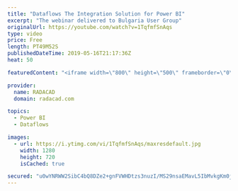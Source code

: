 ```yaml
---
title: "Dataflows The Integration Solution for Power BI"
excerpt: "The webinar delivered to Bulgaria User Group"
originalUrl: https://youtube.com/watch?v=1TqfmfSnAqs
type: video
price: Free
length: PT49M52S
publishedDateTime: 2019-05-16T21:17:36Z
heat: 50

featuredContent: "<iframe width=\"800\" height=\"500\" frameborder=\"0\" src=\"https://www.youtube.com/embed/1TqfmfSnAqs\" allow=\"accelerometer; autoplay; encrypted-media; gyroscope; picture-in-picture\" allowfullscreen></iframe>"

provider:
  name: RADACAD
  domain: radacad.com

topics:
  - Power BI
  - Dataflows

images:
  - url: https://i.ytimg.com/vi/1TqfmfSnAqs/maxresdefault.jpg
    width: 1280
    height: 720
    isCached: true

secured: "u0wYNRWW2SibC4bQ8DZe2+gnFVWHDtzs3nuzI/MS29nsaEMavL5IbMvkgKm0jlhgcgU2T8EG2qpqWTlkJjQfdDYGDNZP3BXIu5ov/4E4uKB1kY0rZbxebX/4M391PCwED3Pza2NegD+4q/eA65sefMEZ9rMXFB1P2qCrfRR4sILRY8oEpUHqSklkvZSOsUuWjaSeZomgvhPjtsrusVX0SJa22A69kxzoSsu2n+s91fdKE1t5o69Jo6/oi4OC1AGY7D/ggGWQGW+uYJQd2WsJ50Yb1Ri3XMQHpXYau6cU1m8r/JA7ltiUxJ3ITScqgcsPEv90anpDjeKSgN5SPxmA7AJuN3+EGXAKiev2VHIIXtwy0J6orTrgSju+Zf3PO+QpsKO0ppE8h+irybw1uLRYrIyfjsH1pyw+bgVtspxbB2k=;B5JL9Lc/iJhox5yvDg1fpA=="
---
```


